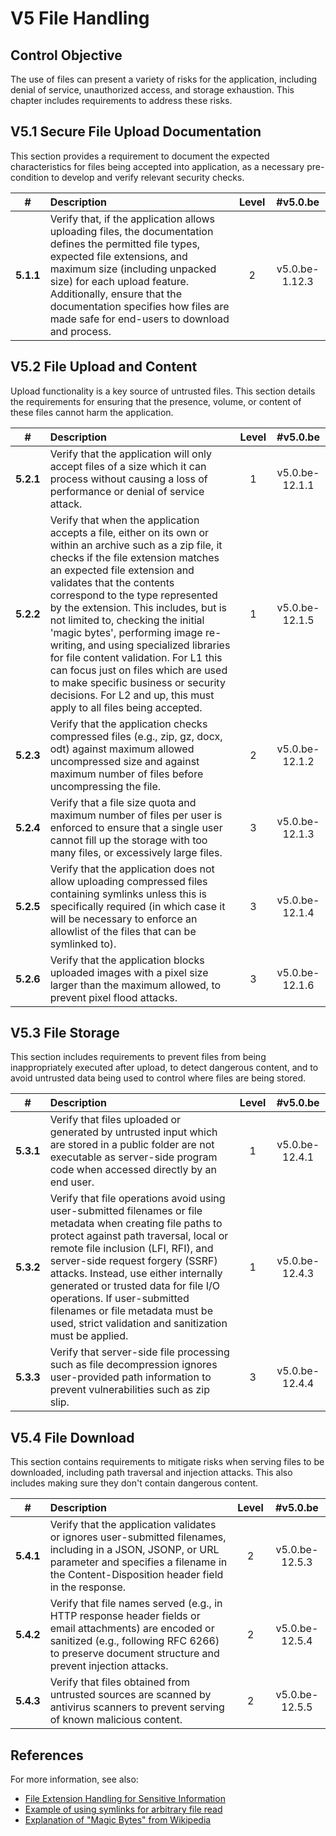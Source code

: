 # V5 File Handling

## Control Objective

The use of files can present a variety of risks for the application, including denial of service, unauthorized access, and storage exhaustion. This chapter includes requirements to address these risks.

## V5.1 Secure File Upload Documentation

This section provides a requirement to document the expected characteristics for files being accepted into application, as a necessary pre-condition to develop and verify relevant security checks.

| # | Description | Level | #v5.0.be |
| :---: | :--- | :---: | :---: |
| **5.1.1** | Verify that, if the application allows uploading files, the documentation defines the permitted file types, expected file extensions, and maximum size (including unpacked size) for each upload feature. Additionally, ensure that the documentation specifies how files are made safe for end-users to download and process. | 2 | v5.0.be-1.12.3 |

## V5.2 File Upload and Content

Upload functionality is a key source of untrusted files. This section details the requirements for ensuring that the presence, volume, or content of these files cannot harm the application.

| # | Description | Level | #v5.0.be |
| :---: | :--- | :---: | :---: |
| **5.2.1** | Verify that the application will only accept files of a size which it can process without causing a loss of performance or denial of service attack. | 1 | v5.0.be-12.1.1 |
| **5.2.2** | Verify that when the application accepts a file, either on its own or within an archive such as a zip file, it checks if the file extension matches an expected file extension and validates that the contents correspond to the type represented by the extension. This includes, but is not limited to, checking the initial 'magic bytes', performing image re-writing, and using specialized libraries for file content validation. For L1 this can focus just on files which are used to make specific business or security decisions. For L2 and up, this must apply to all files being accepted. | 1 | v5.0.be-12.1.5 |
| **5.2.3** | Verify that the application checks compressed files (e.g., zip, gz, docx, odt) against maximum allowed uncompressed size and against maximum number of files before uncompressing the file. | 2 | v5.0.be-12.1.2 |
| **5.2.4** | Verify that a file size quota and maximum number of files per user is enforced to ensure that a single user cannot fill up the storage with too many files, or excessively large files. | 3 | v5.0.be-12.1.3 |
| **5.2.5** | Verify that the application does not allow uploading compressed files containing symlinks unless this is specifically required (in which case it will be necessary to enforce an allowlist of the files that can be symlinked to). | 3 | v5.0.be-12.1.4 |
| **5.2.6** | Verify that the application blocks uploaded images with a pixel size larger than the maximum allowed, to prevent pixel flood attacks. | 3 | v5.0.be-12.1.6 |

## V5.3 File Storage

This section includes requirements to prevent files from being inappropriately executed after upload, to detect dangerous content, and to avoid untrusted data being used to control where files are being stored.

| # | Description | Level | #v5.0.be |
| :---: | :--- | :---: | :---: |
| **5.3.1** | Verify that files uploaded or generated by untrusted input which are stored in a public folder are not executable as server-side program code when accessed directly by an end user. | 1 | v5.0.be-12.4.1 |
| **5.3.2** | Verify that file operations avoid using user-submitted filenames or file metadata when creating file paths to protect against path traversal, local or remote file inclusion (LFI, RFI), and server-side request forgery (SSRF) attacks. Instead, use either internally generated or trusted data for file I/O operations. If user-submitted filenames or file metadata must be used, strict validation and sanitization must be applied. | 1 | v5.0.be-12.4.3 |
| **5.3.3** | Verify that server-side file processing such as file decompression ignores user-provided path information to prevent vulnerabilities such as zip slip. | 3 | v5.0.be-12.4.4 |

## V5.4 File Download

This section contains requirements to mitigate risks when serving files to be downloaded, including path traversal and injection attacks. This also includes making sure they don't contain dangerous content.

| # | Description | Level | #v5.0.be |
| :---: | :--- | :---: | :---: |
| **5.4.1** | Verify that the application validates or ignores user-submitted filenames, including in a JSON, JSONP, or URL parameter and specifies a filename in the Content-Disposition header field in the response. | 2 | v5.0.be-12.5.3 |
| **5.4.2** | Verify that file names served (e.g., in HTTP response header fields or email attachments) are encoded or sanitized (e.g., following RFC 6266) to preserve document structure and prevent injection attacks. | 2 | v5.0.be-12.5.4 |
| **5.4.3** | Verify that files obtained from untrusted sources are scanned by antivirus scanners to prevent serving of known malicious content. | 2 | v5.0.be-12.5.5 |

## References

For more information, see also:

* [File Extension Handling for Sensitive Information](https://owasp.org/www-community/vulnerabilities/Unrestricted_File_Upload)
* [Example of using symlinks for arbitrary file read](https://hackerone.com/reports/1439593)
* [Explanation of "Magic Bytes" from Wikipedia](https://en.wikipedia.org/wiki/List_of_file_signatures)
